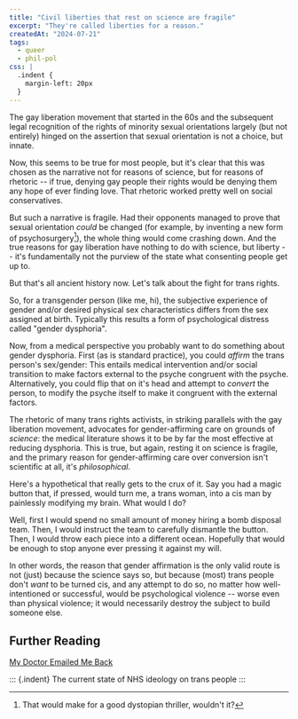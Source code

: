 ```yaml
---
title: "Civil liberties that rest on science are fragile"
excerpt: "They're called liberties for a reason."
createdAt: "2024-07-21"
tags:
  - queer
  - phil-pol
css: |
  .indent {
    margin-left: 20px
  }
---
```


The gay liberation movement that started in the 60s and the subsequent legal
recognition of the rights of minority sexual orientations largely (but not
entirely) hinged on the assertion that sexual orientation is not a choice, but
innate.

Now, this seems to be true for most people, but it's clear that this was chosen
as the narrative not for reasons of science, but for reasons of rhetoric -- if
true, denying gay people their rights would be denying them any hope of ever
finding love. That rhetoric worked pretty well on social conservatives.

But such a narrative is fragile. Had their opponents managed to prove that
sexual orientation _could_ be changed (for example, by inventing a new form of
psychosurgery[^thriller]), the whole thing would come crashing down. And the
true reasons for gay liberation have nothing to do with science, but liberty --
it's fundamentally not the purview of the state what consenting people get up
to.

[^thriller]: That would make for a good dystopian thriller, wouldn't it?

But that's all ancient history now. Let's talk about the fight for trans
rights.

So, for a transgender person (like me, hi), the subjective experience of
gender and/or desired physical sex characteristics differs from the sex
assigned at birth. Typically this results a form of psychological distress
called "gender dysphoria".

Now, from a medical perspective you probably want to do something about gender
dysphoria. First (as is standard practice), you could _affirm_ the trans
person's sex/gender: This entails medical intervention and/or social transition
to make factors external to the psyche congruent with the psyche.
Alternatively, you could flip that on it's head and attempt to _convert_ the
person, to modify the psyche itself to make it congruent with the external
factors.

The rhetoric of many trans rights activists, in striking parallels with the gay
liberation movement, advocates for gender-affirming care on grounds of
_science_: the medical literature shows it to be by far the most effective at
reducing dysphoria. This is true, but again, resting it on science is fragile,
and the primary reason for gender-affirming care over conversion isn't
scientific at all, it's *philosophical*.

Here's a hypothetical that really gets to the crux of it. Say you had a magic
button that, if pressed, would turn me, a trans woman, into a cis man by
painlessly modifying my brain. What would I do?

Well, first I would spend no small amount of money hiring a bomb disposal team.
Then, I would instruct the team to carefully dismantle the button. Then, I
would throw each piece into a different ocean. Hopefully that would be enough
to stop anyone ever pressing it against my will.

In other words, the reason that gender affirmation is the only valid route is
not (just) because the science says so, but because (most) trans people don't
_want_ to be turned cis, and any attempt to do so, no matter how
well-intentioned or successful, would be psychological violence -- worse even
than physical violence; it would necessarily destroy the subject to build someone else.

## Further Reading

[My Doctor Emailed Me Back](https://transwrites.world/my-doctor-emailed-me-back/)

::: {.indent}
The current state of NHS ideology on trans people
:::
